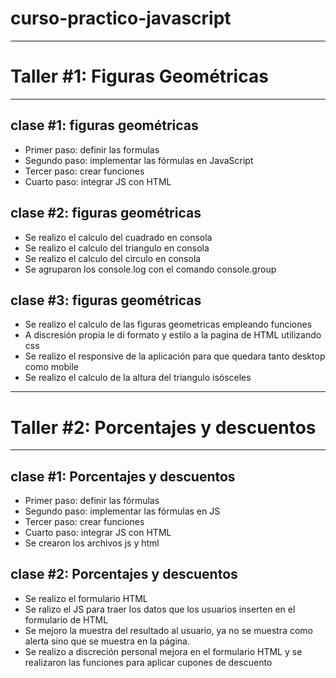 # curso-practico-javascript


-------------------------------------------------------------------------------------------------

# Taller #1: Figuras Geométricas

-------------------------------------------------------------------------------------------------


## clase #1: figuras geométricas

- Primer paso: definir las formulas
- Segundo paso: implementar las fórmulas en JavaScript
- Tercer paso: crear funciones
- Cuarto paso: integrar JS con HTML 

## clase #2: figuras geométricas 
- Se realizo el calculo del cuadrado en consola
- Se realizo el calculo del triangulo en consola
- Se realizo el calculo del circulo en consola
- Se agruparon los console.log con el comando console.group

## clase #3: figuras geométricas
- Se realizo el calculo de las figuras geometricas empleando funciones
- A discresión propia le di formato y estilo a la pagina de HTML utilizando css
- Se realizo el responsive de la aplicación para que quedara tanto desktop como mobile
- Se realizo el calculo de la altura del triangulo isósceles

-------------------------------------------------------------------------------------------------

# Taller #2: Porcentajes y descuentos

-------------------------------------------------------------------------------------------------

## clase #1: Porcentajes y descuentos
- Primer paso: definir las fórmulas
- Segundo paso: implementar las fórmulas en JS
- Tercer paso: crear funciones
- Cuarto paso: integrar JS con HTML
- Se crearon los archivos js y html

## clase #2: Porcentajes y descuentos
- Se realizo el formulario HTML
- Se ralizo el JS para traer los datos que los usuarios inserten en el formulario de HTML
- Se mejoro la muestra del resultado al usuario, ya no se muestra como alerta sino que se muestra en la página.
- Se realizo a discreción personal mejora en el formulario HTML y se realizaron las funciones para aplicar cupones de descuento

